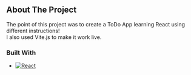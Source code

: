 ## About The Project

The point of this project was to create a ToDo App learning React using different instructions!  
I also used Vite.js to make it work live.  


### Built With
* [![React][React.js]][React-url]
<!-- MARKDOWN LINKS & IMAGES -->
<!-- https://www.markdownguide.org/basic-syntax/#reference-style-links -->
[React.js]: https://img.shields.io/badge/React-20232A?style=for-the-badge&logo=react&logoColor=61DAFB
[React-url]: https://reactjs.org/
[Vite.js]: https://img.shields.io/badge/Vite-646CFF?logo=vite&logoColor=fff&style=flat-square
[Vite-url]: https://vitejs.dev/



